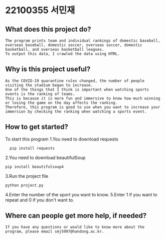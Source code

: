 # 22100355 서민재

## What does this project do? 
```
The program prints team and individual rankings of domestic baseball, overseas baseball, domestic soccer, overseas soccer, domestic basketball, and overseas basketball leagues. 
To output this data, I crawled the data using HTML.
```

##	Why is this project useful? 
```
As the COVID-19 quarantine rules changed, the number of people visiting the stadium began to increase. 
One of the things that I think is important when watching sports events is the ranking of teams. 
This is because it is more fun and immersive to know how much winning or losing the game on the day affects the ranking.
Therefore, this program is good to use when you want to increase your immersion by checking the ranking when watching a sports event.
```

##	How to get started? 
To start this program
1.You need to download requests

```
  pip install requests
```

2.You need to download beautifulSoup
```
pip install beautifulsoup4
```
3.Run the project file
```
python project.py
```
4.Enter the number of the sport you want to know.
5.Enter 1 if you want to repeat and 0 if you don't want to.

## Where can people get more help, if needed? 
```
If you have any questions or would like to know more about the program, please email smj5997@handong.ac.kr.
```
